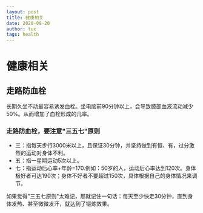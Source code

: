 ```yaml
---
layout: post
title: 健康相关
date: 2020-08-20
author: tux
tags: health
---
```


# 健康相关

## 走路防血栓

长期久坐不动最容易诱发血栓。坐电脑前90分钟以上，会导致膝部血液流动减少50%。从而增加了血栓形成的几率。

### 走路防血栓，要注意"三五七"原则

- 三：指每天步行3000米以上，且保证30分钟，并坚持做到有恒、有，过分激烈的运动对身体不利。
- 五：指一星期运动5次以上。
- 七：指运动后心率+年龄=170.例如：50岁的人，运动后心率达到120次。身体极好者可达190次；身体不好者不要超过150次，具体根据自己的身体情况来调节。

如果觉得"三五七原则"太难记，那就记住一句话：每天至少快走30分钟，直到身体发热、甚至微微发汗，就达到了锻炼效果。

